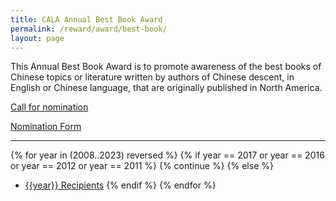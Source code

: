 ```yaml
---
title: CALA Annual Best Book Award
permalink: /reward/award/best-book/
layout: page
---
```

This Annual Best Book Award is to promote awareness of the best books of Chinese topics or literature written by authors of Chinese descent, in English or Chinese language, that are originally published in North America.

[Call for nomination](https://cala-web.org/2024/01/16/2024-cala-best-book-award-call-for-nominations-%E7%BE%8E%E5%9B%BD%E5%8D%8E%E4%BA%BA%E5%9B%BE%E4%B9%A6%E9%A6%86%E5%91%98%E5%8D%8F%E4%BC%9A2024%E6%9C%80%E4%BD%B3%E5%9B%BE%E4%B9%A6%E5%A5%96%E6%8F%90%E5%90%8D%E5%BE%81%E9%9B%86.html)

[Nomination Form](https://docs.google.com/forms/d/e/1FAIpQLSc9Q9ILzExNoCjvpbIlgYZO6K8Z1ZwpQmPZdbPq6cWha4yRPA/viewform?usp=sf_link)

---

{% for year in (2008..2023) reversed %}
    {% if year == 2017 or year == 2016 or year == 2012 or year == 2011 %}
        {% continue %}
    {% else %}
+ [{{year}} Recipients](/scholarship/scholarship-award/best-book/{{year}}/)
    {% endif %}
{% endfor %}
